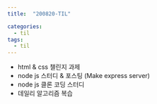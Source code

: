```yaml
---
title:  "200820-TIL"

categories:
  - til
tags:
  - til
---
```

- html & css 챌린지 과제
- node js 스터디 & 포스팅 (Make express server)
- node js 클론 코딩 스터디
- 데일리 알고리즘 복습